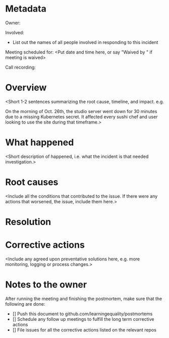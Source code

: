 # Metadata

Owner: <Your name goes here>

Involved:
  - List out the names of all people involved in responding to this incident
  
Meeting scheduled for: <Put date and time here, or say "Waived by <name>" if meeting is waived>

Call recording: <Link to the Hangout or recording>

# Overview

<Short 1-2 sentences summarizing the root cause, timeline, and impact. e.g.

On the morning of Oct. 26th, the studio server went down for 30 minutes due to a
missing Kubernetes secret. It affected every sushi chef and user looking to use the
site during that timeframe.>

# What happened

<Short description of happened, i.e. what the incident is that needed investigation.>

# Root causes

<Include all the conditions that contributed to the issue. If there were any
actions that worsened, the issue, include them here.>

# Resolution

<Include any short term fix to the problem here.>

# Corrective actions

<Include any agreed upon preventative solutions here, e.g. more monitoring, logging or process changes.>


# Notes to the owner

After running the meeting and finishing the postmortem, make sure that the following are done:

- [] Push this document to github.com/learningequality/postmortems
- [] Schedule any follow up meetings to fulfill the long term corrective actions
- [] File issues for all the corrective actions listed on the relevant repos
